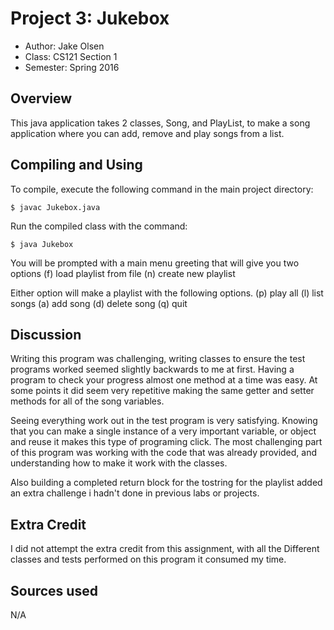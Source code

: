 # Project 3: Jukebox

* Author: Jake Olsen
* Class: CS121 Section 1
* Semester: Spring 2016

## Overview

This java application takes 2 classes, Song, and PlayList, to make a
song application where you can add, remove and play songs from a list.

## Compiling and Using

To compile, execute the following command in the main project directory:
```
$ javac Jukebox.java
```

Run the compiled class with the command:
```
$ java Jukebox
```

You will be prompted with a main menu greeting that will give you two options
(f) load playlist from file
(n) create new playlist

Either option will make a playlist with the following options.
(p) play all
(l) list songs
(a) add song
(d) delete song
(q) quit


## Discussion

Writing this program was challenging, writing classes to ensure the
test programs worked seemed slightly backwards to me at first.  Having
a program to check your progress almost one method at a time was easy.
At some points it did seem very repetitive making the same getter and
setter methods for all of the song variables.

Seeing everything work out in the test program is very satisfying.
Knowing that you can make a single instance of a very important
variable, or object and reuse it makes this type of programing click.
The most challenging part of this program was working with the
code that was already provided, and understanding how to make it
work with the classes.

Also building a completed return block for the tostring for the
playlist added an extra challenge i hadn't done in previous labs
or projects. 

## Extra Credit

I did not attempt the extra credit from this assignment, with all the
Different classes and tests performed on this program it consumed my time.

## Sources used

N/A